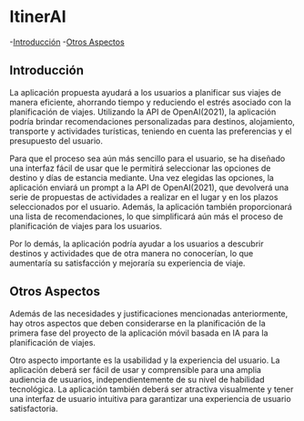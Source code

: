 # ItinerAI

-[Introducción](#introducción)
-[Otros Aspectos](#otros-aspectos)

## Introducción

La aplicación propuesta ayudará a los usuarios a planificar sus viajes de manera eficiente, ahorrando tiempo y reduciendo el estrés asociado con la planificación de viajes. Utilizando la API de OpenAI(2021), la aplicación podría brindar recomendaciones personalizadas para destinos, alojamiento, transporte y actividades turísticas, teniendo en cuenta las preferencias y el presupuesto del usuario.

Para que el proceso sea aún más sencillo para el usuario, se ha diseñado una interfaz fácil de usar que le permitirá seleccionar las opciones de destino y días de estancia mediante. Una vez elegidas las opciones, la aplicación enviará un prompt a la API de OpenAI(2021), que devolverá una serie de propuestas de actividades a realizar en el lugar y en los plazos seleccionados por el usuario. Además, la aplicación también proporcionará una lista de recomendaciones, lo que simplificará aún más el proceso de planificación de viajes para los usuarios.

Por lo demás, la aplicación podría ayudar a los usuarios a descubrir destinos y actividades que de otra manera no conocerían, lo que aumentaría su satisfacción y mejoraría su experiencia de viaje.

## Otros Aspectos

Además de las necesidades y justificaciones mencionadas anteriormente, hay otros aspectos que deben considerarse en la planificación de la primera fase del proyecto de la aplicación móvil basada en IA para la planificación de viajes.

Otro aspecto importante es la usabilidad y la experiencia del usuario. La aplicación deberá ser fácil de usar y comprensible para una amplia audiencia de usuarios, independientemente de su nivel de habilidad tecnológica. La aplicación también deberá ser atractiva visualmente y tener una interfaz de usuario intuitiva para garantizar una experiencia de usuario satisfactoria.
